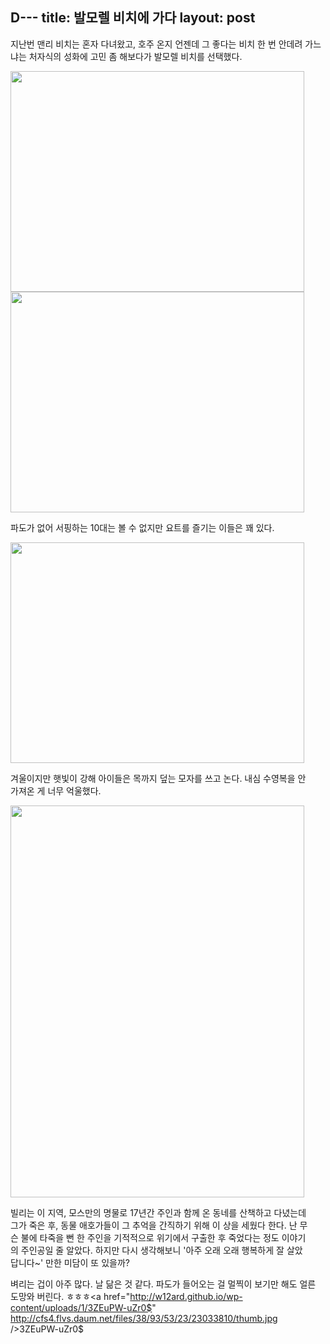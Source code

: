 D---
title: 발모렐 비치에 가다
layout: post
---
지난번 맨리 비치는 혼자 다녀왔고, 호주 온지 언젠데 그 좋다는 비치 한 번 안데려 가느냐는 처자식의 성화에 고민 좀 해보다가 발모렐 비치를 선택했다. 

<img src="http://w12ard.github.io/wp-content/uploads/1/cfile5.uf.18351E274A7AAC233EC631.jpg" class="aligncenter" width="470" height="353" alt="" filename="100_0815.jpg" filemime="" />

<div style="width: 480px" class="wp-caption aligncenter">
  <img src="http://w12ard.github.io/wp-content/uploads/1/cfile3.uf.12351E274A7AAC263FFEF2.jpg" width="470" height="353" alt="" filename="cfile3.uf.12351E274A7AAC263FFEF2.jpg" filemime="" />
  
  <p class="wp-caption-text">
    파도가 없어 서핑하는 10대는 볼 수 없지만 요트를 즐기는 이들은 꽤 있다.
  </p>
</div>

<div style="width: 480px" class="wp-caption aligncenter">
  <img src="http://w12ard.github.io/wp-content/uploads/1/cfile5.uf.20709D124A7AB0AA3FB2BC.jpg" width="470" height="353" alt="" filename="cfile5.uf.20709D124A7AB0AA3FB2BC.jpg" filemime="" />
  
  <p class="wp-caption-text">
    겨울이지만 햇빛이 강해 아이들은 목까지 덮는 모자를 쓰고 논다. 내심 수영복을 안가져온 게 너무 억울했다.
  </p>
</div>

<div style="width: 480px" class="wp-caption aligncenter">
  <img src="http://w12ard.github.io/wp-content/uploads/1/cfile22.uf.145430104A7AAF32580A99.jpg" width="470" height="627" alt="" filename="cfile22.uf.145430104A7AAF32580A99.jpg" filemime="" />
  
  <p class="wp-caption-text">
    빌리는 이 지역, 모스만의 명물로 17년간 주인과 함께 온 동네를 산책하고 다녔는데 그가 죽은 후, 동물 애호가들이 그 추억을 간직하기 위해 이 상을 세웠다 한다. 난 무슨 불에 타죽을 뻔 한 주인을 기적적으로 위기에서 구출한 후 죽었다는 정도 이야기의 주인공일 줄 알았다. 하지만 다시 생각해보니 '아주 오래 오래 행복하게 잘 살았답니다~' 만한 미담이 또 있을까?
  </p>
</div>

  
벼리는 겁이 아주 많다. 날 닮은 것 같다. 파도가 들어오는 걸 멀찍이 보기만 해도 얼른 도망와 버린다. ㅎㅎㅎ<a href="http://w12ard.github.io/wp-content/uploads/1/3ZEuPW-uZr0$" http://cfs4.flvs.daum.net/files/38/93/53/23/23033810/thumb.jpg />3ZEuPW-uZr0$</a>